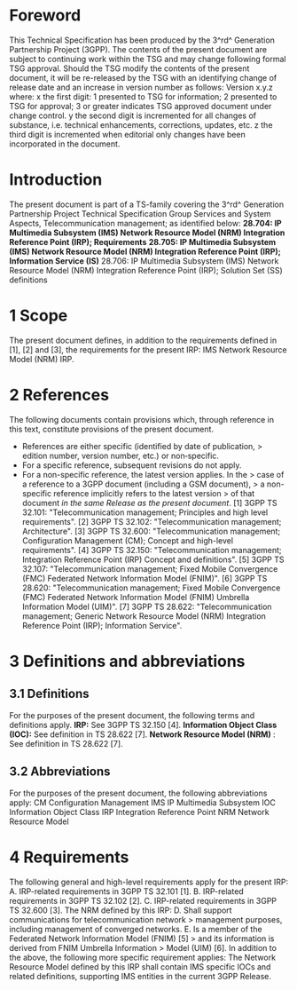 # Foreword
This Technical Specification has been produced by the 3^rd^ Generation
Partnership Project (3GPP).
The contents of the present document are subject to continuing work within the
TSG and may change following formal TSG approval. Should the TSG modify the
contents of the present document, it will be re-released by the TSG with an
identifying change of release date and an increase in version number as
follows:
Version x.y.z
where:
x the first digit:
1 presented to TSG for information;
2 presented to TSG for approval;
3 or greater indicates TSG approved document under change control.
y the second digit is incremented for all changes of substance, i.e. technical
enhancements, corrections, updates, etc.
z the third digit is incremented when editorial only changes have been
incorporated in the document.
# Introduction
The present document is part of a TS-family covering the 3^rd^ Generation
Partnership Project Technical Specification Group Services and System Aspects,
Telecommunication management; as identified below:
**28.704: IP Multimedia Subsystem (IMS) Network Resource Model (NRM)
Integration Reference Point (IRP); Requirements**
**28.705: IP Multimedia Subsystem (IMS) Network Resource Model (NRM)
Integration Reference Point (IRP); Information Service (IS)**
28.706: IP Multimedia Subsystem (IMS) Network Resource Model (NRM) Integration
Reference Point (IRP); Solution Set (SS) definitions
# 1 Scope
The present document defines, in addition to the requirements defined in [1],
[2] and [3], the requirements for the present IRP: IMS Network Resource Model
(NRM) IRP.
# 2 References
The following documents contain provisions which, through reference in this
text, constitute provisions of the present document.
  * References are either specific (identified by date of publication, > edition number, version number, etc.) or non‑specific.
  * For a specific reference, subsequent revisions do not apply.
  * For a non-specific reference, the latest version applies. In the > case of a reference to a 3GPP document (including a GSM document), > a non-specific reference implicitly refers to the latest version > of that document _in the same Release as the present document_.
[1] 3GPP TS 32.101: \"Telecommunication management; Principles and high level
requirements\".
[2] 3GPP TS 32.102: \"Telecommunication management; Architecture\".
[3] 3GPP TS 32.600: \"Telecommunication management; Configuration Management
(CM); Concept and high-level requirements\".
[4] 3GPP TS 32.150: \"Telecommunication management; Integration Reference
Point (IRP) Concept and definitions\".
[5] 3GPP TS 32.107: \"Telecommunication management; Fixed Mobile Convergence
(FMC) Federated Network Information Model (FNIM)\".
[6] 3GPP TS 28.620: \"Telecommunication management; Fixed Mobile Convergence
(FMC) Federated Network Information Model (FNIM) Umbrella Information Model
(UIM)\".
[7] 3GPP TS 28.622: \"Telecommunication management; Generic Network Resource
Model (NRM) Integration Reference Point (IRP); Information Service\".
# 3 Definitions and abbreviations
## 3.1 Definitions
For the purposes of the present document, the following terms and definitions
apply.
**IRP:** See 3GPP TS 32.150 [4].
**Information Object Class (IOC):** See definition in TS 28.622 [7].
**Network Resource Model (NRM)** : See definition in TS 28.622 [7].
## 3.2 Abbreviations
For the purposes of the present document, the following abbreviations apply:
CM Configuration Management
IMS IP Multimedia Subsystem
IOC Information Object Class
IRP Integration Reference Point
NRM Network Resource Model
# 4 Requirements
The following general and high-level requirements apply for the present IRP:
A. IRP-related requirements in 3GPP TS 32.101 [1].
B. IRP-related requirements in 3GPP TS 32.102 [2].
C. IRP-related requirements in 3GPP TS 32.600 [3].
The NRM defined by this IRP:
D. Shall support communications for telecommunication network > management
purposes, including management of converged networks.
E. Is a member of the Federated Network Information Model (FNIM) [5] > and its
information is derived from FNIM Umbrella Information > Model (UIM) [6].
In addition to the above, the following more specific requirement applies:
The Network Resource Model defined by this IRP shall contain IMS specific IOCs
and related definitions, supporting IMS entities in the current 3GPP Release.
#